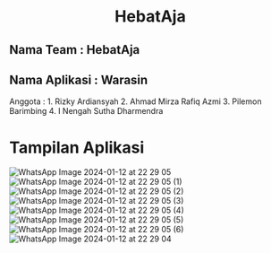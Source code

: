 <h1 align="center">HebatAja</h1>
<h2>Nama Team : HebatAja</h2>
<h2>Nama Aplikasi : <span>Warasin</span></h2>
Anggota :
1. Rizky Ardiansyah
2. Ahmad Mirza Rafiq Azmi
3. Pilemon Barimbing
4. I Nengah Sutha Dharmendra

# Tampilan Aplikasi
![WhatsApp Image 2024-01-12 at 22 29 05](https://github.com/Rizky742/Warasin/assets/82031732/27289b33-3e22-4252-b063-7cb49f3f0c5e)
![WhatsApp Image 2024-01-12 at 22 29 05 (1)](https://github.com/Rizky742/Warasin/assets/82031732/a7587d96-bf2a-46b0-aa9b-0c4e2f9aca55)
![WhatsApp Image 2024-01-12 at 22 29 05 (2)](https://github.com/Rizky742/Warasin/assets/82031732/d7721277-60b6-46c0-a361-da25a33ea06e)
![WhatsApp Image 2024-01-12 at 22 29 05 (3)](https://github.com/Rizky742/Warasin/assets/82031732/9331d24e-2f02-41ad-850e-b9fec8c63c43)
![WhatsApp Image 2024-01-12 at 22 29 05 (4)](https://github.com/Rizky742/Warasin/assets/82031732/5948c6c7-0a89-4f26-babb-288749241c95)
![WhatsApp Image 2024-01-12 at 22 29 05 (5)](https://github.com/Rizky742/Warasin/assets/82031732/0fba15eb-051e-4365-92cf-e5424d025f13)
![WhatsApp Image 2024-01-12 at 22 29 05 (6)](https://github.com/Rizky742/Warasin/assets/82031732/0821519f-f5af-4a5d-80a2-af57190a172f)
![WhatsApp Image 2024-01-12 at 22 29 04](https://github.com/Rizky742/Warasin/assets/82031732/cbad8eed-9ae0-4f35-877d-28fbd8381381)
